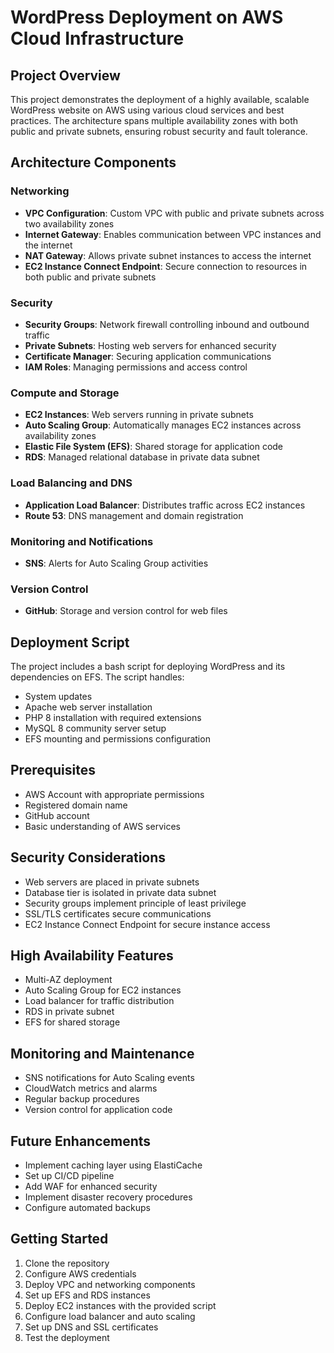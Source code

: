 # WordPress Deployment on AWS Cloud Infrastructure

## Project Overview
This project demonstrates the deployment of a highly available, scalable WordPress website on AWS using various cloud services and best practices. The architecture spans multiple availability zones with both public and private subnets, ensuring robust security and fault tolerance.

## Architecture Components

### Networking
- **VPC Configuration**: Custom VPC with public and private subnets across two availability zones
- **Internet Gateway**: Enables communication between VPC instances and the internet
- **NAT Gateway**: Allows private subnet instances to access the internet
- **EC2 Instance Connect Endpoint**: Secure connection to resources in both public and private subnets

### Security
- **Security Groups**: Network firewall controlling inbound and outbound traffic
- **Private Subnets**: Hosting web servers for enhanced security
- **Certificate Manager**: Securing application communications
- **IAM Roles**: Managing permissions and access control

### Compute and Storage
- **EC2 Instances**: Web servers running in private subnets
- **Auto Scaling Group**: Automatically manages EC2 instances across availability zones
- **Elastic File System (EFS)**: Shared storage for application code
- **RDS**: Managed relational database in private data subnet

### Load Balancing and DNS
- **Application Load Balancer**: Distributes traffic across EC2 instances
- **Route 53**: DNS management and domain registration

### Monitoring and Notifications
- **SNS**: Alerts for Auto Scaling Group activities

### Version Control
- **GitHub**: Storage and version control for web files

## Deployment Script
The project includes a bash script for deploying WordPress and its dependencies on EFS. The script handles:
- System updates
- Apache web server installation
- PHP 8 installation with required extensions
- MySQL 8 community server setup
- EFS mounting and permissions configuration

## Prerequisites
- AWS Account with appropriate permissions
- Registered domain name
- GitHub account
- Basic understanding of AWS services

## Security Considerations
- Web servers are placed in private subnets
- Database tier is isolated in private data subnet
- Security groups implement principle of least privilege
- SSL/TLS certificates secure communications
- EC2 Instance Connect Endpoint for secure instance access

## High Availability Features
- Multi-AZ deployment
- Auto Scaling Group for EC2 instances
- Load balancer for traffic distribution
- RDS in private subnet
- EFS for shared storage

## Monitoring and Maintenance
- SNS notifications for Auto Scaling events
- CloudWatch metrics and alarms
- Regular backup procedures
- Version control for application code

## Future Enhancements
- Implement caching layer using ElastiCache
- Set up CI/CD pipeline
- Add WAF for enhanced security
- Implement disaster recovery procedures
- Configure automated backups

## Getting Started
1. Clone the repository
2. Configure AWS credentials
3. Deploy VPC and networking components
4. Set up EFS and RDS instances
5. Deploy EC2 instances with the provided script
6. Configure load balancer and auto scaling
7. Set up DNS and SSL certificates
8. Test the deployment
